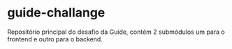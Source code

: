 # guide-challange
Repositório principal do desafio da Guide, contém 2 submódulos um para o frontend e outro para o backend.
